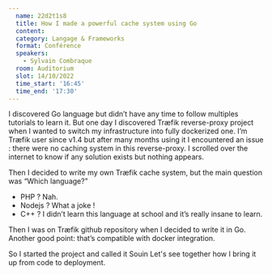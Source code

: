 ```yaml
---
  name: 22d2t1s8
  title: How I made a powerful cache system using Go
  content:
  category: Langage & Frameworks
  format: Conférence 
  speakers: 
    - Sylvain Combraque
  room: Auditorium
  slot: 14/10/2022
  time_start: '16:45'
  time_end: '17:30'
---
```

I discovered Go language but didn’t have any time to follow multiples tutorials to learn it. But one day I discovered Træfik reverse-proxy project when I wanted to switch my infrastructure into fully dockerized one. I’m Træfik user since v1.4 but after many months using it I encountered an issue : there were no caching system in this reverse-proxy. I scrolled over the internet to know if any solution exists but nothing appears.

Then I decided to write my own Træfik cache system, but the main question was “Which language?”

- PHP ? Nah.
- Nodejs ? What a joke !
- C++ ? I didn’t learn this language at school and it’s really insane to learn.

Then I was on Træfik github repository when I decided to write it in Go. Another good point: that’s compatible with docker integration.

So I started the project and called it Souin Let's see together how I bring it up from code to deployment.
